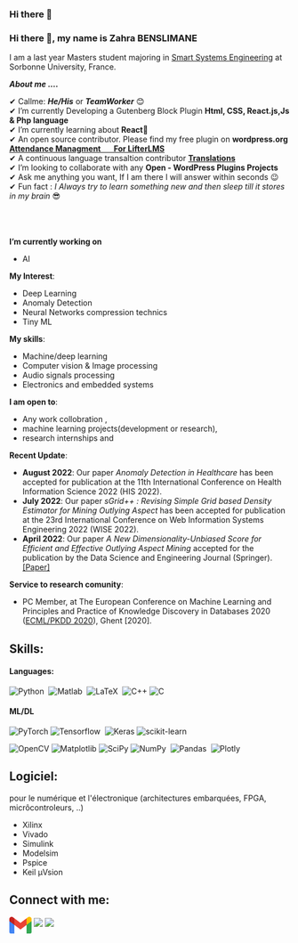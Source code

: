 ### Hi there 👋

<!--
**ZahraBenslimane/ZahraBenslimane** is a ✨ _special_ ✨ repository because its `README.md` (this file) appears on your GitHub profile.

Here are some ideas to get you started:

- 🔭 I’m currently working on ...
- 🌱 I’m currently learning ...
- 👯 I’m looking to collaborate on ...
- 🤔 I’m looking for help with ...
- 💬 Ask me about ...
- 📫 How to reach me: ...
- 😄 Pronouns: ...
- ⚡ Fun fact: ...
-->

### Hi there 👋, my name is Zahra BENSLIMANE

I am a last year Masters student majoring in [Smart Systems Engineering](https://sciences.sorbonne-universite.fr/formation/offre-de-formation/masters/master-automatique-robotique/parcours-ingenierie-des-systemes) at Sorbonne University, France. 

***About me ....***

✔ Callme: ***He/His*** or ***TeamWorker*** 😊 <br>
✔ I’m currently Developing a Gutenberg Block Plugin **Html, CSS, React.js,Js & Php language**<br>
✔ I’m currently learning about **React**🥰<br>
✔ An open source contributor. Please find my free plugin on 
  **wordpress.org <a href="https://wordpress.org/plugins/attendance-management-for-lifterlms/">Attendance Managment &nbsp;&nbsp;&nbsp;&nbsp;&nbsp;&nbsp;For LifterLMS</a>**<br>
✔ A continuous language transaltion contributor 
  **<a href="https://profiles.wordpress.org/muhammadfaizanhaidar/#content-translations">Translations</a>** <br>
✔ I’m looking to collaborate with any **Open - WordPress Plugins Projects**<br>
✔ Ask me anything you want, If I am there I will answer within seconds 😉<br>
✔ Fun fact : *I Always try to learn something new and then sleep till it stores in my brain* 😎<br><br><br><br>


**I’m currently working on**
- AI 

**My Interest**:
- Deep Learning
- Anomaly Detection
- Neural Networks compression technics
- Tiny ML

**My skills**:
- Machine/deep learning
- Computer vision & Image processing
- Audio signals processing
- Electronics and embedded systems


 **I am open to**:

- Any work collobration ,
- machine learning projects(development or research),
- research internships and


**Recent Update**:
- **August 2022**: Our paper _Anomaly Detection in Healthcare_ has been accepted for publication at the 11th International Conference on Health Information Science 2022 (HIS 2022).
- **July 2022**: Our paper _sGrid++ : Revising Simple Grid based Density Estimator for Mining Outlying Aspect_ has been accepted for publication at the 23rd International Conference on Web Information Systems Engineering 2022 (WISE 2022).
- **April 2022**: Our paper _A New Dimensionality-Unbiased Score for Efficient and Effective Outlying Aspect Mining_ accepted for the publication by the Data Science and Engineering Journal (Springer).[[Paper]](https://link.springer.com/article/10.1007/s41019-022-00185-5)

**Service to research comunity**:
- PC Member, at The European Conference on Machine Learning and Principles and Practice of Knowledge Discovery in Databases 2020 ([ECML/PKDD 2020](https://ecmlpkdd2020.net/organisation/programcommittee/)), Ghent [2020].

## Skills:

#### Languages:

![Python](https://img.shields.io/badge/Python-3776AB?style=for-the-badge&logo=python&logoColor=white)&nbsp;
![Matlab](https://img.shields.io/badge/Python-3776AB?style=for-the-badge&logo=python&logoColor=white)&nbsp;
![LaTeX](https://img.shields.io/badge/latex-%23008080.svg?style=for-the-badge&logo=latex&logoColor=white)&nbsp;
![C++](https://img.shields.io/badge/c++-%2300599C.svg?style=for-the-badge&logo=c%2B%2B&logoColor=white)
![C](https://img.shields.io/badge/c-%2300599C.svg?style=for-the-badge&logo=c&logoColor=white)

#### ML/DL

![PyTorch](https://img.shields.io/badge/PyTorch-%23EE4C2C.svg?style=for-the-badge&logo=PyTorch&logoColor=white)
![Tensorflow](https://img.shields.io/badge/TensorFlow-FF6F00?style=for-the-badge&logo=tensorflow&logoColor=white)&nbsp;
![Keras](https://img.shields.io/badge/Keras-%23D00000.svg?style=for-the-badge&logo=Keras&logoColor=white)
![scikit-learn](https://img.shields.io/badge/scikit--learn-%23F7931E.svg?style=for-the-badge&logo=scikit-learn&logoColor=white)&nbsp;

![OpenCV](https://img.shields.io/badge/opencv-%23white.svg?style=for-the-badge&logo=opencv&logoColor=white)
![Matplotlib](https://img.shields.io/badge/Matplotlib-%23ffffff.svg?style=for-the-badge&logo=Matplotlib&logoColor=black)
![SciPy](https://img.shields.io/badge/SciPy-%230C55A5.svg?style=for-the-badge&logo=scipy&logoColor=%white)
![NumPy](https://img.shields.io/badge/numpy-%23013243.svg?style=for-the-badge&logo=numpy&logoColor=white)&nbsp;
![Pandas](https://img.shields.io/badge/pandas-%23150458.svg?style=for-the-badge&logo=pandas&logoColor=white)&nbsp;
![Plotly](https://img.shields.io/badge/Plotly-%233F4F75.svg?style=for-the-badge&logo=plotly&logoColor=white)



## Logiciel: 
pour le numérique et l'électronique (architectures embarquées, FPGA, micrôcontroleurs, ..) 
*   Xilinx
*   Vivado
*   Simulink 
*   Modelsim
*   Pspice 
*   Keil µVsion

   
## Connect with me:

<p align = "center">

<a href = "mailto: zahrahafida.benslimane@gmail.com"><img align="center" src="readme_icons/gmail-logo.png" height="30" width="40" /></a>
[<img src="https://img.shields.io/badge/linkedin-%230077B5.svg?style=for-the-badge&logo=linkedin&logoColor=white" />](https://www.linkedin.com/in/zahra-benslimane-2014631a6/)
[<img src="https://img.shields.io/badge/medium-%2312100E.svg?&style=for-the-badge&logo=medium&logoColor=white&color=black" />](https://medium.com/@zahrahafida.benslimane)
   
</p>

